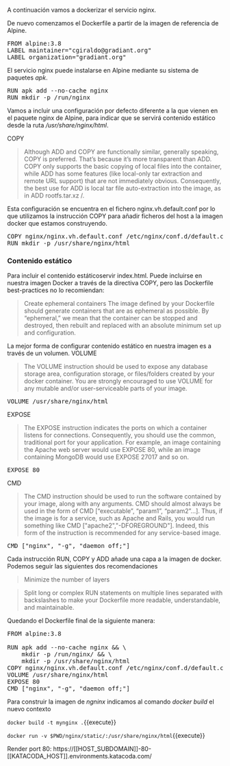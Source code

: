 A continuación vamos a dockerizar el servicio nginx.  

De nuevo comenzamos el Dockerfile a partir de la imagen de referencia de Alpine.
<pre class="file" data-filename="Dockerfile" data-target="replace">FROM alpine:3.8
LABEL maintainer="cgiraldo@gradiant.org"
LABEL organization="gradiant.org"
</pre>

El servicio nginx puede instalarse en Alpine mediante su sistema de paquetes _apk_.

<pre class="file" data-filename="Dockerfile" data-target="append">
RUN apk add --no-cache nginx 
RUN mkdir -p /run/nginx </pre>


Vamos a incluir una configuración por defecto diferente a la que vienen en el paquete nginx de Alpine, para indicar 
que se servirá contenido estático desde la ruta _/usr/share/nginx/html_.

COPY
> Although ADD and COPY are functionally similar, generally speaking, COPY is preferred. That’s because it’s more 
transparent than ADD. COPY only supports the basic copying of local files into the container, while ADD has some 
features (like local-only tar extraction and remote URL support) that are not immediately obvious. Consequently, 
the best use for ADD is local tar file auto-extraction into the image, as in ADD rootfs.tar.xz /.

Esta configuración se encuentra en el fichero nginx.vh.default.conf por lo que utilizamos la instrucción COPY para 
añadir ficheros del host a la imagen docker que estamos construyendo.

<pre class="file" data-filename="Dockerfile" data-target="append">
COPY nginx/nginx.vh.default.conf /etc/nginx/conf.d/default.conf
RUN mkdir -p /usr/share/nginx/html</pre>


### Contenido estático 
Para incluir el contenido estáticoservir index.html. Puede incluirse en nuestra imagen Docker a través de la directiva COPY, 
pero las Dockerfile best-practices no lo recomiendan:

>Create ephemeral containers
The image defined by your Dockerfile should generate containers that are as ephemeral as possible. By “ephemeral,” 
we mean that the container can be stopped and destroyed, then rebuilt and replaced with an absolute minimum set up 
and configuration.

La mejor forma de configurar contenido estático en nuestra imagen es a través de un volumen.
VOLUME
>The VOLUME instruction should be used to expose any database storage area, configuration storage, or files/folders 
created by your docker container. You are strongly encouraged to use VOLUME for any mutable and/or user-serviceable 
parts of your image.

<pre class="file" data-filename="Dockerfile" data-target="append">
VOLUME /usr/share/nginx/html</pre>

EXPOSE

>The EXPOSE instruction indicates the ports on which a container listens for connections. Consequently, you should 
use the common, traditional port for your application. For example, an image containing the Apache web server would 
use EXPOSE 80, while an image containing MongoDB would use EXPOSE 27017 and so on.

<pre class="file" data-filename="Dockerfile" data-target="append">
EXPOSE 80</pre>

CMD
>The CMD instruction should be used to run the software contained by your image, along with any arguments. CMD should 
almost always be used in the form of CMD [“executable”, “param1”, “param2”…]. Thus, if the image is for a service,
 such as Apache and Rails, you would run something like CMD ["apache2","-DFOREGROUND"]. Indeed, this form of the 
 instruction is recommended for any service-based image.


<pre class="file" data-filename="Dockerfile" data-target="append">
CMD ["nginx", "-g", "daemon off;"]
</pre>

Cada instrucción RUN, COPY y ADD añade una capa a la imagen de docker. 
Podemos seguir las siguientes dos recomendaciones

>Minimize the number of layers

>Split long or complex RUN statements on multiple lines separated with backslashes to make your Dockerfile more
 readable, understandable, and maintainable.

Quedando el Dockerfile final de la siguiente manera:

<pre class="file" data-filename="Dockerfile" data-target="replace">
FROM alpine:3.8

RUN apk add --no-cache nginx && \
    mkdir -p /run/nginx/ && \
    mkdir -p /usr/share/nginx/html
COPY nginx/nginx.vh.default.conf /etc/nginx/conf.d/default.conf
VOLUME /usr/share/nginx/html
EXPOSE 80
CMD ["nginx", "-g", "daemon off;"]
</pre>

Para construir la imagen de _ngninx_ indicamos al comando _docker build_ el nuevo contexto

`docker build -t mynginx .`{{execute}}

`docker run -v $PWD/nginx/static/:/usr/share/nginx/html`{{execute}}

Render port 80: https://[[HOST_SUBDOMAIN]]-80-[[KATACODA_HOST]].environments.katacoda.com/

